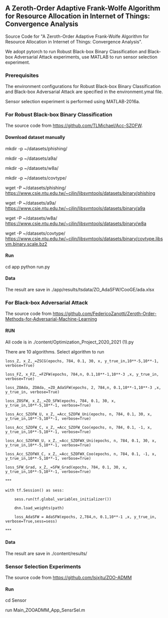 ## A Zeroth-Order Adaptive Frank-Wolfe Algorithm for Resource Allocation in Internet of Things: Convergence Analysis

Source Code for "A Zeroth-Order Adaptive Frank-Wolfe Algorithm for Resource Allocation in Internet of Things: Convergence Analysis".

We adopt pytorch to run Robust Black-box Binary Classification and Black-box Adversarial Attack experiments, use MATLAB to run sensor selection experiment.

### Prerequisites

The environment configurations for Robust Black-box Binary Classification and Black-box Adversarial Attack are specified in the environment.ymal file.

Sensor selection experiment is performed using MATLAB-2016a.

### For Robust Black-box Binary Classification

The source code from https://github.com/TLMichael/Acc-SZOFW.

#### Download dataset manually

mkdir -p ~/datasets/phishing/

mkdir -p ~/datasets/a9a/

mkdir -p ~/datasets/w8a/

mkdir -p ~/datasets/covtype/

wget -P ~/datasets/phishing/ https://www.csie.ntu.edu.tw/~cjlin/libsvmtools/datasets/binary/phishing

wget -P ~/datasets/a9a/ https://www.csie.ntu.edu.tw/~cjlin/libsvmtools/datasets/binary/a9a

wget -P ~/datasets/w8a/ https://www.csie.ntu.edu.tw/~cjlin/libsvmtools/datasets/binary/w8a

wget -P ~/datasets/covtype/ https://www.csie.ntu.edu.tw/~cjlin/libsvmtools/datasets/binary/covtype.libsvm.binary.scale.bz2

#### Run

cd app
python run.py

#### Data

The result are save in ./app/results/tsdata/ZO_AdaSFW/CooGE/ada.xlsx

### For Black-box Adversarial Attack

The source code from https://github.com/FedericoZanotti/Zeroth-Order-Methods-for-Adversarial-Machine-Learning

#### RUN

All code is in ./content/Optimization_Project_2020_2021 (1).py

There are 10 algorithms. Select algorithm to run

    loss_Z, x_Z,_=ZSCG(epochs, 784, 0.1, 30, x, y_true_in,10**-5,10**-1, verbose=True)

    loss_FZ, x_FZ,_=FZFW(epochs, 784,n, 0.1,10**-1,10**-3 ,x, y_true_in, verbose=True)

    loss_ZOAda, ZOAda,_=ZO_AdaSFW(epochs, 2, 784,n, 0.1,10**-1,10**-3 ,x, y_true_in, verbose=True)

    loss_ZOSFW, x_Z,_=ZO_SFW(epochs, 784, 0.1, 30, x, y_true_in,10**-5,10**-1, verbose=True)

    loss_Acc_SZOFW_U, x_Z,_=Acc_SZOFW_Uni(epochs, n, 784, 0.1, 30, x, y_true_in,10**-5,10**-1, verbose=True)

    loss_Acc_SZOFW_C, x_Z,_=Acc_SZOFW_Coo(epochs, n, 784, 0.1, -1, x, y_true_in,10**-5,10**-1, verbose=True)

    loss_Acc_SZOFWX_U, x_Z,_=Acc_SZOFWX_Uni(epochs, n, 784, 0.1, 30, x, y_true_in,10**-5,10**-1, verbose=True)

    loss_Acc_SZOFWX_C, x_Z,_=Acc_SZOFWX_Coo(epochs, n, 784, 0.1, -1, x, y_true_in,10**-5,10**-1, verbose=True)

    loss_SFW_Grad, x_Z,_=SFW_Grad(epochs, 784, 0.1, 30, x, y_true_in,10**-5,10**-1, verbose=True)


"""

    with tf.Session() as sess:

        sess.run(tf.global_variables_initializer()) 
 
        dnn.load_weights(path)
 
        loss_AdaSFW = AdaSFW(epochs, 2,784,n, 0.1,10**-1 ,x, y_true_in, verbose=True,sess=sess)
 
"""

#### Data

The result are save in ./content/results/

### Sensor Selection Experiments

The source code from https://github.com/lsjxjtu/ZOO-ADMM

#### Run

cd Sensor

run Main_ZOOADMM_App_SensrSel.m
